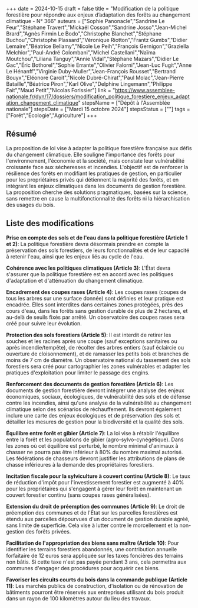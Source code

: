+++
date = 2024-10-15
draft = false
title = "Modification de la politique forestière pour répondre aux enjeux d’adaptation des forêts au changement climatique - N° 366"
auteurs = ["Sophie Panonacle","Sandrine Le Feur","Stéphane Travert","Mickaël Cosson","Sandrine Josso","Jean-Michel Brard","Agnès Firmin Le Bodo","Christophe Blanchet","Stéphane Buchou","Christophe Plassard","Véronique Riotton","Frantz Gumbs","Didier Lemaire","Béatrice Bellamy","Nicole Le Peih","François Gernigon","Graziella Melchior","Paul-André Colombani","Michel Castellani","Naïma Moutchou","Liliana Tanguy","Annie Vidal","Stéphane Mazars","Didier Le Gac","Éric Bothorel","Sophie Errante","Olivier Falorni","Jean-Luc Fugit","Anne Le Hénanff","Virginie Duby-Muller","Jean-François Rousset","Bertrand Bouyx","Eléonore Caroit","Nicole Dubré-Chirat","Paul Molac","Jean-Pierre Bataille","Béatrice Piron","Karl Olive","Delphine Lingemann","Philippe Fait","Maud Petit","Nicolas Forissier"]
link = "https://www.assemblee-nationale.fr/dyn/17/dossiers/modification_politique_forestiere_enjeux_adaptation_changement_climatique"
stepsName = ["Dépôt à l'Assemblée nationale"]
stepsDate = ["Mardi 15 octobre 2024"]
stepsStatus = [""]
tags = ["Forêt","Écologie","Agriculture"]
+++

## Résumé

La proposition de loi vise à adapter la politique forestière française aux défis du changement climatique. Elle souligne l'importance des forêts pour l'environnement, l'économie et la société, mais constate leur vulnérabilité croissante face aux sécheresses et incendies. L'objectif est de renforcer la résilience des forêts en modifiant les pratiques de gestion, en particulier pour les propriétaires privés qui détiennent la majorité des forêts, et en intégrant les enjeux climatiques dans les documents de gestion forestière. La proposition cherche des solutions pragmatiques, basées sur la science, sans remettre en cause la multifonctionnalité des forêts ni la hiérarchisation des usages du bois.

## Liste des modifications

**Prise en compte des sols et de l'eau dans la politique forestière (Article 1 et 2)**: La politique forestière devra désormais prendre en compte la préservation des sols forestiers, de leurs fonctionnalités et de leur capacité à retenir l'eau, ainsi que les enjeux liés au cycle de l'eau.

**Cohérence avec les politiques climatiques (Article 3)**: L'État devra s'assurer que la politique forestière est en accord avec les politiques d'adaptation et d'atténuation du changement climatique.

**Encadrement des coupes rases (Article 4)**: Les coupes rases (coupes de tous les arbres sur une surface donnée) sont définies et leur pratique est encadrée. Elles sont interdites dans certaines zones protégées, près des cours d'eau, dans les forêts sans gestion durable de plus de 2 hectares, et au-delà de seuils fixés par arrêté. Un observatoire des coupes rases sera créé pour suivre leur évolution.

**Protection des sols forestiers (Article 5)**: Il est interdit de retirer les souches et les racines après une coupe (sauf exceptions sanitaires ou après incendie/tempête), de récolter des arbres entiers (sauf éclaircie ou ouverture de cloisonnement), et de ramasser les petits bois et branches de moins de 7 cm de diamètre. Un observatoire national du tassement des sols forestiers sera créé pour cartographier les zones vulnérables et adapter les pratiques d'exploitation pour limiter le passage des engins.

**Renforcement des documents de gestion forestière (Article 6)**: Les documents de gestion forestière devront intégrer une analyse des enjeux économiques, sociaux, écologiques, de vulnérabilité des sols et de défense contre les incendies, ainsi qu'une analyse de la vulnérabilité au changement climatique selon des scénarios de réchauffement. Ils devront également inclure une carte des enjeux écologiques et de préservation des sols et détailler les mesures de gestion pour la biodiversité et la qualité des sols.

**Équilibre entre forêt et gibier (Article 7)**: La loi vise à rétablir l'équilibre entre la forêt et les populations de gibier (agro-sylvo-cynégétique). Dans les zones où cet équilibre est perturbé, le nombre minimal d'animaux à chasser ne pourra pas être inférieur à 80% du nombre maximal autorisé. Les fédérations de chasseurs devront justifier les attributions de plans de chasse inférieures à la demande des propriétaires forestiers.

**Incitation fiscale pour la sylviculture à couvert continu (Article 8)**: Le taux de réduction d'impôt pour l'investissement forestier est augmenté à 40% pour les propriétaires qui s'engagent à gérer leur forêt en maintenant un couvert forestier continu (sans coupes rases généralisées).

**Extension du droit de préemption des communes (Article 9)**: Le droit de préemption des communes et de l'État sur les parcelles forestières est étendu aux parcelles dépourvues d'un document de gestion durable agréé, sans limite de superficie. Cela vise à lutter contre le morcellement et la non-gestion des forêts privées.

**Facilitation de l'appropriation des biens sans maître (Article 10)**: Pour identifier les terrains forestiers abandonnés, une contribution annuelle forfaitaire de 12 euros sera appliquée sur les taxes foncières des terrains non bâtis. Si cette taxe n'est pas payée pendant 3 ans, cela permettra aux communes d'engager des procédures pour acquérir ces biens.

**Favoriser les circuits courts du bois dans la commande publique (Article 11)**: Les marchés publics de construction, d'isolation ou de rénovation de bâtiments pourront être réservés aux entreprises utilisant du bois produit dans un rayon de 100 kilomètres autour du lieu des travaux.
